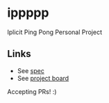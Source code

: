 # ippppp
Iplicit Ping Pong Personal Project

## Links
* See [spec](specs.md)
* See [project board](https://github.com/cri5ti/ippppp/projects/1)

Accepting PRs! :)
